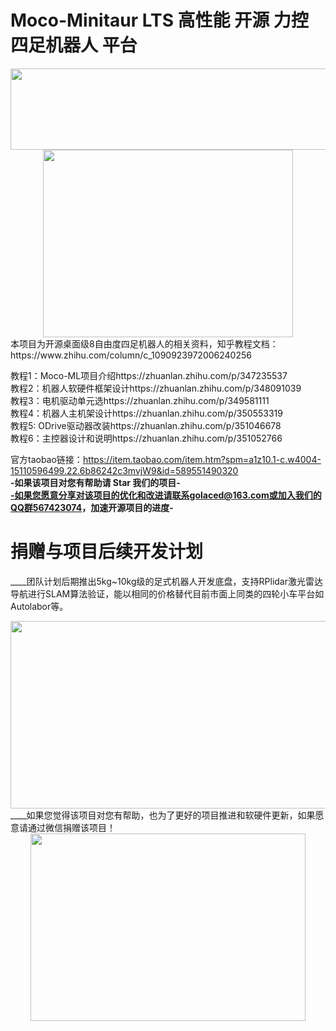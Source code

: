# Moco-Minitaur LTS 高性能 开源 力控 四足机器人 平台
<div align=center><img width="600" height="130" src="https://github.com/golaced/OLDX_DRONE_SIM/blob/rmd/support_file/img_file/logo.JPG"/></div>
<div align=center><img width="400" height="300" src="https://github.com/golaced/OLDX-FC_QUADRUPED_QUADROTOR/blob/rmd/support_file/img_file1/fc2.jpg"/></div>
本项目为开源桌面级8自由度四足机器人的相关资料，知乎教程文档：https://www.zhihu.com/column/c_1090923972006240256 </div><br>

教程1：Moco-ML项目介绍https://zhuanlan.zhihu.com/p/347235537</div><br>
教程2：机器人软硬件框架设计https://zhuanlan.zhihu.com/p/348091039</div><br>
教程3：电机驱动单元选https://zhuanlan.zhihu.com/p/349581111</div><br>
教程4：机器人主机架设计https://zhuanlan.zhihu.com/p/350553319</div><br>
教程5: ODrive驱动器改装https://zhuanlan.zhihu.com/p/351046678</div><br>
教程6：主控器设计和说明https://zhuanlan.zhihu.com/p/351052766</div><br>

官方taobao链接：https://item.taobao.com/item.htm?spm=a1z10.1-c.w4004-15110596499.22.6b86242c3mvjW9&id=589551490320
<br>
**-如果该项目对您有帮助请 Star 我们的项目-**<br>
**-如果您愿意分享对该项目的优化和改进请联系golaced@163.com或加入我们的QQ群567423074，加速开源项目的进度-**<br>

# 捐赠与项目后续开发计划<br>
____团队计划后期推出5kg~10kg级的足式机器人开发底盘，支持RPlidar激光雷达导航进行SLAM算法验证，能以相同的价格替代目前市面上同类的四轮小车平台如Autolabor等。
 <div align=center><img width="800" height="300" src="https://github.com/golaced/OLDX-FC_QUADRUPED_QUADROTOR/blob/rmd/support_file/img_file1/r1.jpg"/></div>
____如果您觉得该项目对您有帮助，也为了更好的项目推进和软硬件更新，如果愿意请通过微信捐赠该项目！
<div align=center><img width="440" height="300" src="https://github.com/golaced/OLDX_DRONE_SIM/blob/master/support_file/img_file/pay.png"/></div>
